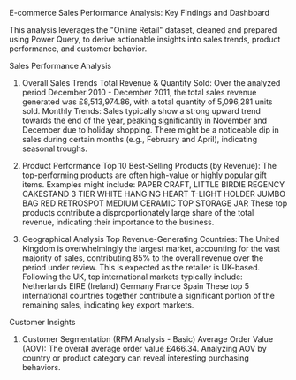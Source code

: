 E-commerce Sales Performance Analysis: Key Findings and Dashboard

This analysis leverages the "Online Retail" dataset, cleaned and prepared using Power Query, to derive actionable insights into sales trends, product performance, and customer behavior.

Sales Performance Analysis
1. Overall Sales Trends
Total Revenue & Quantity Sold:
Over the analyzed period December 2010 - December 2011, the total sales revenue generated was £8,513,974.86, with a total quantity of 5,096,281 units sold.
Monthly Trends:
Sales typically show a strong upward trend towards the end of the year, peaking significantly in November and December due to holiday shopping.
There might be a noticeable dip in sales during certain months (e.g., February and April), indicating seasonal troughs.

2. Product Performance
Top 10 Best-Selling Products (by Revenue):
The top-performing products are often high-value or highly popular gift items. Examples might include:
PAPER CRAFT, LITTLE BIRDIE
REGENCY CAKESTAND 3 TIER
WHITE HANGING HEART T-LIGHT HOLDER
JUMBO BAG RED RETROSPOT
MEDIUM CERAMIC TOP STORAGE JAR
These top products contribute a disproportionately large share of the total revenue, indicating their importance to the business.


3. Geographical Analysis
Top Revenue-Generating Countries:
The United Kingdom is overwhelmingly the largest market, accounting for the vast majority of sales, contributing 85% to the overall revenue over the period under review. This is expected as the retailer is UK-based.
Following the UK, top international markets typically include:
Netherlands
EIRE (Ireland)
Germany
France
Spain
These top 5 international countries together contribute a significant portion of the remaining sales, indicating key export markets.

Customer Insights
1. Customer Segmentation (RFM Analysis - Basic)
Average Order Value (AOV): The overall average order value £466.34. Analyzing AOV by country or product category can reveal interesting purchasing behaviors.
